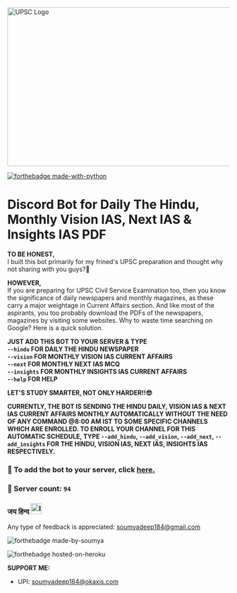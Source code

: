 <img src="https://github.com/imsoumya18/upsc_bot/blob/main/assets/UPSC.jpg" alt="UPSC Logo" width="1000" height="360">

[![forthebadge made-with-python](http://ForTheBadge.com/images/badges/made-with-python.svg)](https://www.python.org/)

# Discord Bot for Daily The Hindu, Monthly Vision IAS, Next IAS & Insights IAS PDF

**TO BE HONEST,**<br>I built this bot primarily for my frined's UPSC preparation and thought why not sharing with you guys?🤔

**HOWEVER,**<br>If you are preparing for UPSC Civil Service Examination too, then you know the significance of daily newspapers and monthly magazines, as these carry a major weightage in Current Affairs section. And like most of the aspirants, you too probably download the PDFs of the newspapers, magazines by visiting some websites. Why to waste time searching on Google? Here is a quick solution.

**JUST ADD THIS BOT TO YOUR SERVER & TYPE<br>`--hindu` FOR DAILY THE HINDU NEWSPAPER<br>`--vision` FOR MONTHLY VISION IAS CURRENT AFFAIRS<br>`--next` FOR MONTHLY NEXT IAS MCQ<br>`--insights` FOR MONTHLY INSIGHTS IAS CURRENT AFFAIRS<br>`--help` FOR HELP**

**LET'S STUDY SMARTER, NOT ONLY HARDER!!😎**

**CURRENTLY, THE BOT IS SENDING THE HINDU DAILY, VISION IAS & NEXT IAS CURRENT AFFAIRS MONTHLY AUTOMATICALLY WITHOUT THE NEED OF ANY COMMAND @8:00 AM IST TO SOME SPECIFIC CHANNELS WHICH ARE ENROLLED. TO ENROLL YOUR CHANNEL FOR THIS AUTOMATIC SCHEDULE, TYPE `--add_hindu`, `--add_vision`, `--add_next`, `--add_insights` FOR THE HINDU, VISION IAS, NEXT IAS, INSIGHTS IAS RESPECTIVELY.**

### 🔗 To add the bot to your server, click [here.](https://discord.com/api/oauth2/authorize?client_id=842376092505473074&permissions=534723950656&scope=bot)

### 🎯 Server count: `94`

### जय हिन्द <img src="https://emojipedia-us.s3.dualstack.us-west-1.amazonaws.com/thumbs/120/google/313/flag-india_1f1ee-1f1f3.png" alt="Indian Flag" width="25" height="25">

Any type of feedback is appreciated: soumyadeep184@gmail.com

![forthebadge made-by-soumya](https://img.shields.io/badge/CREATED_BY-SOUMYA-blue)

![forthebadge hosted-on-heroku](https://img.shields.io/badge/HOSTED_ON-HEROKU-brightgreen)

 **SUPPORT ME:**
 - UPI: soumyadeep184@okaxis.com
